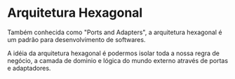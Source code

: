 # Arquitetura Hexagonal
Também conhecida como "Ports and Adapters", a arquitetura hexagonal é um padrão para desenvolvimento de softwares.

A idéia da arquitetura hexagonal é podermos isolar toda a nossa regra de negócio, a camada de dominio e lógica do mundo externo através de portas e adaptadores.

